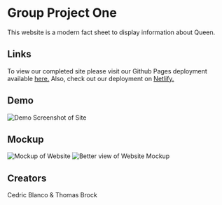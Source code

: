 # Group Project One
This website is a modern fact sheet to display information about Queen. 

## Links
To view our completed site please visit our Github Pages deployment available [here.](https://thomassfsu.github.io/group-project-website/)
Also, check out our deployment on [Netlify.](https://scintillating-wisp-025553.netlify.app/#)

## Demo
![Demo Screenshot of Site](ScreenshotOfPage)

## Mockup
![Mockup of Website](https://github.com/ThomasSFSU/group-project-website/blob/main/mockup.jpeg)
![Better view of Website Mockup](anotherMockup.jpeg)
## Creators
Cedric Blanco & Thomas Brock
